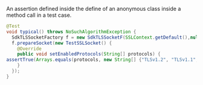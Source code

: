An assertion defined inside the define of an anonymous class inside a method call in a test case.

```java
@Test
void typical() throws NoSuchAlgorithmException {
  SdkTLSSocketFactory f = new SdkTLSSocketF(SSLContext.getDefault(),null);
  f.prepareSocket(new TestSSLSocket() {
    @Override
    public void setEnabledProtocols(String[] protocols) {
assertTrue(Arrays.equals(protocols, new String[] {"TLSv1.2", "TLSv1.1", "TLSv1", "SSLv3" }));
    }
  });
}
```
